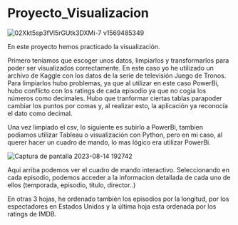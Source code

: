# Proyecto_Visualizacion

![02Xkt5sp3fVl5rGUtk3DXMi-7 v1569485349](https://github.com/chiinwy/Proyecto_Visualizacion/assets/137778612/794c5bce-dd8c-46e0-9205-a269ba6bedec)

En este proyecto hemos practicado la visualización.

Primero teníamos que escoger unos datos, limpiarlos y transformarlos para poder ser visualizados correctamente. En este caso yo he utilizado un archivo de Kaggle con los datos de la serie de televisión Juego de Tronos. Para limpiarlos hubo problemas, ya que al utilizar en este caso PowerBi, hubo conflicto con los ratings de cada episodio ya que no cogia los números como decimales. Hubo que tranformar ciertas tablas parapoder cambiar los puntos por comas y, al realizar esto, la aplicación ya reconocía el dato como decimal.

Una vez limpiado el csv, lo siguiente es subirlo a PowerBi, tambien podiamos utilizar Tableau o visualización con Python, pero en mi caso, al querer hacer un cuadro de mando, lo mas lógico era utilizar PowerBi.

![Captura de pantalla 2023-08-14 192742](https://github.com/chiinwy/Proyecto_Visualizacion/assets/137778612/c37e45e9-0dde-4ca7-a70f-16651b7e0301)

Aquí arriba podemos ver el cuadro de mando interactivo. Seleccionando en cada episodio, podemos acceder a la informacion detallada de cada uno de ellos (temporada, episodio, título, director..)

En otras 3 hojas, he ordenado también los episodios por la longitud, por los espectadores en Estados Unidos y la última hoja esta ordenada por los ratings de IMDB.
